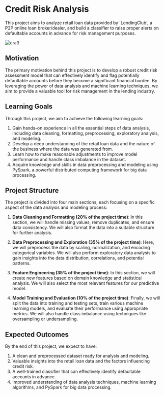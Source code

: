 # Credit Risk Analysis

This project aims to analyze retail loan data provided by 'LendingClub', a P2P online loan broker/dealer, and build a classifier to raise proper alerts on defaultable accounts in advance for risk management purposes.

![cra3](https://github.com/llnOrmll/CRA/assets/32804828/24cff55e-fd74-4691-8ea4-e11e7fba45a3)

## Motivation

The primary motivation behind this project is to develop a robust credit risk assessment model that can effectively identify and flag potentially defaultable accounts before they become a significant financial burden. By leveraging the power of data analysis and machine learning techniques, we aim to provide a valuable tool for risk management in the lending industry.

## Learning Goals

Through this project, we aim to achieve the following learning goals:

1. Gain hands-on experience in all the essential steps of data analysis, including data cleaning, formatting, preprocessing, exploratory analysis, and modeling.
2. Develop a deep understanding of the retail loan data and the nature of the business where the data was generated from.
3. Learn how to make reasonable adjustments to improve model performance and handle class imbalance in the dataset.
4. Acquire knowledge and skills in data preprocessing and modeling using PySpark, a powerful distributed computing framework for big data processing.

## Project Structure

The project is divided into four main sections, each focusing on a specific aspect of the data analysis and modeling process:

1. **Data Cleaning and Formatting (20% of the project time)**: In this section, we will handle missing values, remove duplicates, and ensure data consistency. We will also format the data into a suitable structure for further analysis.

2. **Data Preprocessing and Exploration (35% of the project time)**: Here, we will preprocess the data by scaling, normalization, and encoding categorical variables. We will also perform exploratory data analysis to gain insights into the data distribution, correlations, and potential patterns.

3. **Feature Engineering (35% of the project time)**: In this section, we will create new features based on domain knowledge and statistical analysis. We will also select the most relevant features for our predictive model.

4. **Model Training and Evaluation (10% of the project time)**: Finally, we will split the data into training and testing sets, train various machine learning models, and evaluate their performance using appropriate metrics. We will also handle class imbalance using techniques like oversampling or undersampling.

## Expected Outcomes

By the end of this project, we expect to have:

1. A clean and preprocessed dataset ready for analysis and modeling.
2. Valuable insights into the retail loan data and the factors influencing credit risk.
3. A well-trained classifier that can effectively identify defaultable accounts in advance.
4. Improved understanding of data analysis techniques, machine learning algorithms, and PySpark for big data processing.
